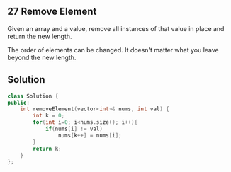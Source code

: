 ## 27	Remove Element
Given an array and a value, remove all instances of that value in place and return the new length.

The order of elements can be changed. It doesn't matter what you leave beyond the new length.

## Solution

```C++
class Solution {
public:
    int removeElement(vector<int>& nums, int val) {
        int k = 0;
        for(int i=0; i<nums.size(); i++){
        	if(nums[i] != val)
        		nums[k++] = nums[i];
    	}
    	return k;
    }
};
```